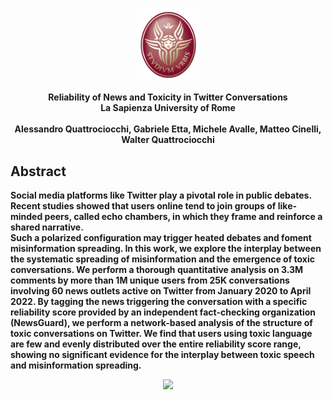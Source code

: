 <p align="center">
<img src=https://github.com/AMLSapienza/Final_Project/blob/main/data/sapienza_logo.jpg width="100"/>
 </p>
  
  <p align="center">
  <b>Reliability of News and Toxicity in Twitter Conversations<br />
La Sapienza University of Rome <br />
<b>  <br />
Alessandro Quattrociocchi, Gabriele Etta, Michele Avalle, Matteo Cinelli, Walter Quattrociocchi
</p>
  
  

## Abstract
Social media platforms like Twitter play a pivotal role in public debates. Recent studies showed that users online tend to join groups of like-minded peers, called echo chambers, in which they frame and reinforce a shared narrative.  
Such a polarized configuration may trigger heated debates and foment misinformation spreading.
In this work, we explore the interplay between the systematic spreading of misinformation and the emergence of toxic conversations.
We perform a thorough quantitative analysis on 3.3M comments by more than 1M unique users from 25K conversations involving 60 news outlets active on Twitter from January 2020 to April 2022.
By tagging the news triggering the conversation with a specific reliability score provided by an independent fact-checking organization (NewsGuard), we perform a network-based analysis of the structure of toxic conversations on Twitter. 
We find that users using toxic language are few and evenly distributed over the entire reliability score range, showing no significant evidence for the interplay between toxic speech and misinformation spreading.

  

  
  
  
  
<p align="center">
<img src="[https://github.com/AMLSapienza/Final_Project/blob/main/data/im_presentation.png](https://github.com/qtt-alessandro/Reliability-of-News-and-Toxicity-in-Twitter-Conversations/blob/main/code_R/figures/ass_dist_plot.pdf)" width="500"/ >
</p>
 
